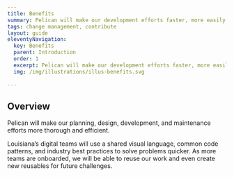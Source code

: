 ```yaml
---
title: Benefits
summary: Pelican will make our development efforts faster, more easily updated.
tags: change management, contribute
layout: guide
eleventyNavigation:
  key: Benefits
  parent: Introduction
  order: 1
  excerpt: Pelican will make our development efforts faster, more easily updated.
  img: /img/illustrations/illus-benefits.svg
  
---
```


## Overview

Pelican will make our planning, design, development, and maintenance efforts more thorough and efficient.

Louisiana’s digital teams will use a shared visual language, common code patterns, and industry best practices to solve problems quicker. As more teams are onboarded, we will be able to reuse our work and even create new reusables for future challenges.

